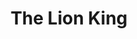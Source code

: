 ---
title: The Lion King
poster: /assets/uploads/lion.jpg
header: ''
description: >-
  An award-winning score and innovative puppetry bring the classic story of
  young royal heir Simba to life.
theater: Minskoff Theatre
preview: '1997-10-15'
opening: '1997-11-13'
closing: ''
tonyaward: true
criticspick: false
trailer: 'https://www.youtube.com/watch?v=vKDEwHv43uo'
website: 'http://www.lionking.com'
tickets:
  - highlight: true
    info: 'https://lottery.broadwaydirect.com/show/the-lion-king/'
    title: $30 Lottery
    type: digitalLottery
  - highlight: false
    info: 'http://www.ticketmaster.com/artist/1039581'
    title: $122-$217
    type: regular
---